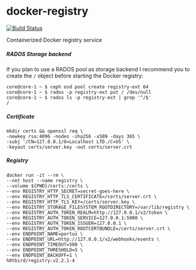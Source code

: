 # docker-registry

[![Build Status](https://travis-ci.org/h0tbird/docker-registry.svg?branch=master)](https://travis-ci.org/h0tbird/docker-registry)

Containerized Docker registry service

##### RADOS Storage backend

If you plan to use a RADOS pool as storage backend I recommend you to create the `/` object before starting the Docker registry:

```
core@core-1 ~ $ ceph osd pool create registry-ext 64
core@core-1 ~ $ rados -p registry-ext put / /dev/null
core@core-1 ~ $ rados ls -p registry-ext | grep '^/$'
/
```

##### Certificate

```
mkdir certs && openssl req \
-newkey rsa:4096 -nodes -sha256 -x509 -days 365 \
-subj '/CN=127.0.0.1/O=Localhost LTD./C=US' \
-keyout certs/server.key -out certs/server.crt
```

##### Registry

```
docker run -it --rm \
--net host --name registry \
--volume ${PWD}/certs:/certs \
--env REGISTRY_HTTP_SECRET=secret-goes-here \
--env REGISTRY_HTTP_TLS_CERTIFICATE=/certs/server.crt \
--env REGISTRY_HTTP_TLS_KEY=/certs/server.key \
--env REGISTRY_STORAGE_FILESYSTEM_ROOTDIRECTORY=/var/lib/registry \
--env REGISTRY_AUTH_TOKEN_REALM=http://127.0.0.1/v2/token \
--env REGISTRY_AUTH_TOKEN_SERVICE=127.0.0.1:5000 \
--env REGISTRY_AUTH_TOKEN_ISSUER=127.0.0.1 \
--env REGISTRY_AUTH_TOKEN_ROOTCERTBUNDLE=/certs/server.crt \
--env ENDPOINT_NAME=portus \
--env ENDPOINT_URL=http://127.0.0.1/v2/webhooks/events \
--env ENDPOINT_TIMEOUT=500 \
--env ENDPOINT_THRESHOLD=5 \
--env ENDPOINT_BACKOFF=1 \
h0tbird/registry:v2.2.1-4
```
